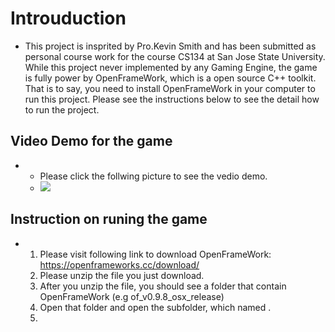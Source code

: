 # Introuduction
- This project is insprited by Pro.Kevin Smith and has been submitted as personal course work for the course CS134 at San Jose State University. While this project never implemented by any Gaming Engine, the game is fully power by OpenFrameWork, which is a open source C++ toolkit. That is to say, you need to install OpenFrameWork in your computer to run this project. Please see the instructions below to see the detail how to run the project.
## Video Demo for the game
- 
  - Please click the follwing picture to see the vedio demo.
  - [![](http://img.youtube.com/vi/sCB5WyUXB4E/0.jpg)](http://www.youtube.com/watch?v=sCB5WyUXB4E "")
## Instruction on runing the game
- 
  1. Please visit following link to download OpenFrameWork: https://openframeworks.cc/download/
  2. Please unzip the file you just download.
  3. After you unzip the file, you should see a folder that contain OpenFrameWork (e.g of_v0.9.8_osx_release)
  4. Open that folder and open the subfolder, which named <projectGenerator>.
  5. 
